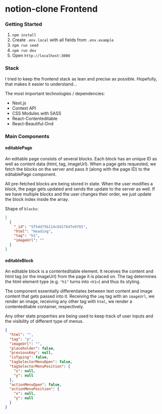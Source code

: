 # notion-clone Frontend

### Getting Started

1. `npm install`
2. Create `.env.local` with all fields from `.env.example`
3. `npm run seed`
4. `npm run dev`
5. Open `http://localhost:3000`

### Stack

I tried to keep the frontend stack as lean and precise as possible. Hopefully, that makes it easier to understand...

The most important technologies / dependencies:

- Next.js
- Context API
- CSS Modules with SASS
- React-Contenteditable
- React-Beautiful-Dnd

### Main Components

#### editablePage

An editable page consists of several blocks. Each block has an unique ID as well as content data (html, tag, imageUrl). When a page gets requested, we fetch the blocks on the server and pass it (along with the page ID) to the editablePage component.

All pre-fetched blocks are being stored in state. When the user modifies a block, the page gets updated and sends the update to the server as well. If we have multiple blocks and the user changes their order, we just update the block index inside the array.

Shape of `blocks`:

```json
[
  {
    "_id": "5f54d75b114c6d176d7e9765",
    "html": "Heading",
    "tag": "h1",
    "imageUrl": ""
  }
]
```

#### editableBlock

An editable block is a contenteditable element. It receives the content and html tag (or the imageUrl) from the page it is placed on. The tag determines the html element type (e.g. `"h1"` turns into `<h1>`) and thus its styling.

The component essentially differentiates between text content and image content that gets passed into it. Receiving the `img` tag with an `imageUrl`, we render an image, receiving any other tag with `html`, we render a contenteditable container, respectively.

Any other state properties are being used to keep track of user inputs and the visibility of different type of menus.

```json
{
  "html": "",
  "tag": "p",
  "imageUrl": "",
  "placeholder": false,
  "previousKey": null,
  "isTyping": false,
  "tagSelectorMenuOpen": false,
  "tagSelectorMenuPosition": {
    "x": null,
    "y": null
  },
  "actionMenuOpen": false,
  "actionMenuPosition": {
    "x": null,
    "y": null
  }
}
```
